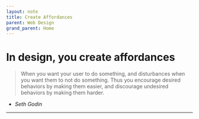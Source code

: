 ```yaml
---
layout: note
title: Create Affordances
parent: Web Design
grand_parent: Home
---
```


# In design, you create affordances

> When you want your user to do something, and disturbances when you want them to not do something. Thus you encourage desired behaviors by making them easier, and discourage undesired behaviors by making them harder.

- _Seth Godin_

---
